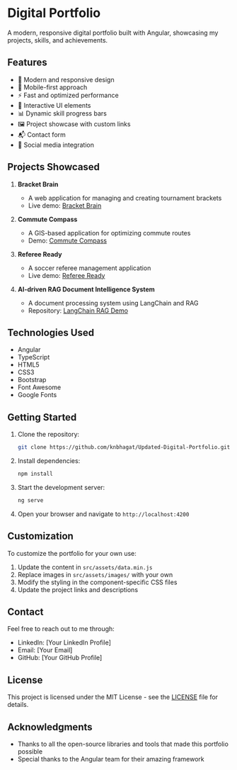 # Digital Portfolio

A modern, responsive digital portfolio built with Angular, showcasing my projects, skills, and achievements.

## Features

- 🎨 Modern and responsive design
- 📱 Mobile-first approach
- ⚡ Fast and optimized performance
- 🎯 Interactive UI elements
- 📊 Dynamic skill progress bars
- 🖼️ Project showcase with custom links
- 📬 Contact form
- 🔗 Social media integration

## Projects Showcased

1. **Bracket Brain**
   - A web application for managing and creating tournament brackets
   - Live demo: [Bracket Brain](https://frontend-e4ce.onrender.com)

2. **Commute Compass**
   - A GIS-based application for optimizing commute routes
   - Demo: [Commute Compass](https://mediaspace.esri.com/media/1_l193ns7v?kalturaSeekFrom=2755&kalturaClipTo=3330)

3. **Referee Ready**
   - A soccer referee management application
   - Live demo: [Referee Ready](https://soccer-referee-app.vercel.app)

4. **AI-driven RAG Document Intelligence System**
   - A document processing system using LangChain and RAG
   - Repository: [LangChain RAG Demo](https://github.com/knbhagat/Langchain-RAG-Demo.git)

## Technologies Used

- Angular
- TypeScript
- HTML5
- CSS3
- Bootstrap
- Font Awesome
- Google Fonts

## Getting Started

1. Clone the repository:
   ```bash
   git clone https://github.com/knbhagat/Updated-Digital-Portfolio.git
   ```

2. Install dependencies:
   ```bash
   npm install
   ```

3. Start the development server:
   ```bash
   ng serve
   ```

4. Open your browser and navigate to `http://localhost:4200`

## Customization

To customize the portfolio for your own use:

1. Update the content in `src/assets/data.min.js`
2. Replace images in `src/assets/images/` with your own
3. Modify the styling in the component-specific CSS files
4. Update the project links and descriptions

## Contact

Feel free to reach out to me through:
- LinkedIn: [Your LinkedIn Profile]
- Email: [Your Email]
- GitHub: [Your GitHub Profile]

## License

This project is licensed under the MIT License - see the [LICENSE](LICENSE) file for details.

## Acknowledgments

- Thanks to all the open-source libraries and tools that made this portfolio possible
- Special thanks to the Angular team for their amazing framework

